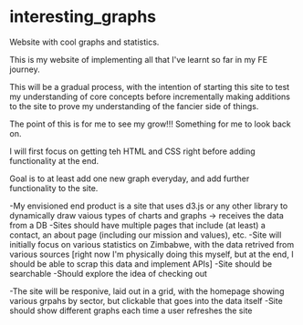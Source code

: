 # interesting_graphs
Website with cool graphs and statistics.

This is my website of implementing all that I've learnt so far in my FE journey.

This will be a gradual process, with the intention of starting this site to test my understanding of core concepts before incrementally making additions to the site to prove my understanding of the fancier side of things.

The point of this is for me to see my grow!!! Something for me to look back on.

I will first focus on getting teh HTML and CSS right before adding functionality at the end.

Goal is to at least add one new graph everyday, and add further functionality to the site.

-My envisioned end product is a site that uses d3.js or any other library to dynamically draw vaious types of charts and graphs -> receives the data from a DB
-Sites should have multiple pages that include (at least) a contact, an about page (including our mission and values), etc.
-Site will initially focus on various statistics on Zimbabwe, with the data retrived from various sources [right now I'm physically doing this myself, but at the end, I should be able to scrap this data and implement APIs]
-Site should be searchable
-Should explore the idea of checking out

-The site will be responive, laid out in a grid, with the homepage showing various grpahs by sector, but clickable that goes into the data itself
-Site should show different graphs each time a user refreshes the site
